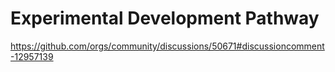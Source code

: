 # Experimental Development Pathway

https://github.com/orgs/community/discussions/50671#discussioncomment-12957139